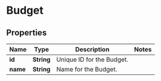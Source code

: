

# Budget


## Properties

| Name | Type | Description | Notes |
|------------ | ------------- | ------------- | -------------|
|**id** | **String** | Unique ID for the Budget. |  |
|**name** | **String** | Name for the Budget. |  |




